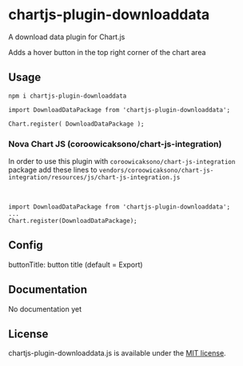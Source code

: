 # chartjs-plugin-downloaddata

A download data  plugin for Chart.js

Adds a hover button in the top right corner of the chart area

## Usage

`npm i chartjs-plugin-downloaddata`

`import DownloadDataPackage from 'chartjs-plugin-downloaddata';`

`Chart.register(
    DownloadDataPackage
);`

### Nova Chart JS (coroowicaksono/chart-js-integration)

In order to use this plugin with `coroowicaksono/chart-js-integration` package add these lines to `vendors/coroowicaksono/chart-js-integration/resources/js/chart-js-integration.js`

<br>

`import DownloadDataPackage from 'chartjs-plugin-downloaddata';`<br>
`...`<br>
`Chart.register(DownloadDataPackage);`

## Config

buttonTitle: button title (default = Export)

## Documentation

No documentation yet

## License

chartjs-plugin-downloaddata.js is available under the [MIT license](https://opensource.org/licenses/MIT).
